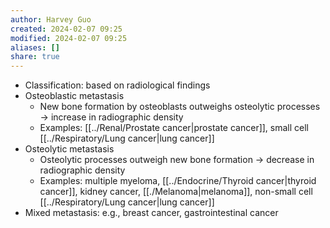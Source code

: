 ```yaml
---
author: Harvey Guo
created: 2024-02-07 09:25
modified: 2024-02-07 09:25
aliases: []
share: true
---
```


- Classification: based on radiological findings 
- Osteoblastic metastasis
	- New bone formation by osteoblasts outweighs osteolytic processes → increase in radiographic density
	- Examples: [[../Renal/Prostate cancer|prostate cancer]], small cell [[../Respiratory/Lung cancer|lung cancer]]
- Osteolytic metastasis
	- Osteolytic processes outweigh new bone formation → decrease in radiographic density
	- Examples: multiple myeloma, [[../Endocrine/Thyroid cancer|thyroid cancer]], kidney cancer, [[./Melanoma|melanoma]], non-small cell [[../Respiratory/Lung cancer|lung cancer]]
- Mixed metastasis: e.g., breast cancer, gastrointestinal cancer
